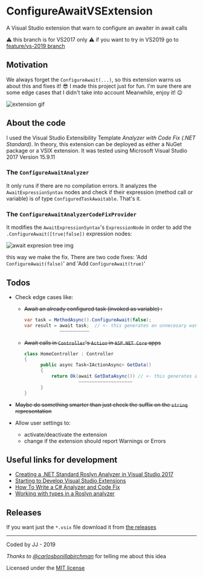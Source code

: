 # ConfigureAwaitVSExtension

A Visual Studio extension that warn to configure an awaiter in await calls

⚠️ this branch is for VS2017 only ⚠️ if you want to try in VS2019 go to [feature/vs-2019 branch](https://github.com/jjavierdguezas/ConfigureAwaitVSExtension/tree/feature/vs-2019)

## Motivation

We always forget the `ConfigureAwait(...)`, so this extension warns us about this and fixes it! 😎
I made this project just for fun. I'm sure there are some edge cases that I didn't take into account
Meanwhile, enjoy it! 😉

![extension gif](https://i.ibb.co/gSyXBgr/Configure-Await-Extension.gif)

## About the code

I used the Visual Studio Extensibility Template _Analyzer with Code Fix (.NET Standard)_.
In theory, this extension can be deployed as either a NuGet package or a VSIX extension.
It was tested using Microsoft Visual Studio 2017 Version 15.9.11

### The `ConfigureAwaitAnalyzer`

It only runs if there are no compilation errors.
It analyzes the `AwaitExpressionSyntax` nodes and check if their expression (method call or variable) is of type `ConfiguredTaskAwaitable`.
That's it.

### The `ConfigureAwaitAnalyzerCodeFixProvider`

It modifies the `AwaitExpressionSyntax`'s `ExpressionNode` in order to add the `.ConfigureAwait([true|false])` expression nodes:

![await expresion tree img](https://i.ibb.co/W2TzLsh/Await-Expression-Tree.png)

this way we make the fix.
There are two code fixes: 'Add `ConfigureAwait(false)`' and 'Add `ConfigureAwait(true)`'

## Todos

- Check edge cases like:
  - ~~Await an already configured task (invoked as variable) :~~
      ```csharp
      var task = MethodAsync().ConfigureAwait(false);
      var result = await task;  // <- this generates an unnecesary warning
                   ~~~~~~~~~~~
      ```
  - ~~Await calls in `Controller`'s `Action` in `ASP.NET Core` apps~~
      ```csharp
      class HomeController : Controller 
      {
            public async Task<IActionAsync> GetData()
            {
                return Ok(await GetDataAsync()) // <- this generates an unnecesary warning
                          ~~~~~~~~~~~~~~~~~~~~
            }
      }
      ```

- ~~Maybe do something smarter than just check the suffix on the `string` representation~~
- Allow user settings to:
  - activate/deactivate the extension
  - change if the extension should report Warnings or Errors

## Useful links for development

- [Creating a .NET Standard Roslyn Analyzer in Visual Studio 2017](https://andrewlock.net/creating-a-roslyn-analyzer-in-visual-studio-2017/)
- [Starting to Develop Visual Studio Extensions](https://docs.microsoft.com/en-us/visualstudio/extensibility/starting-to-develop-visual-studio-extensions?view=vs-2019)
- [How To Write a C# Analyzer and Code Fix](https://github.com/dotnet/roslyn/wiki/How-To-Write-a-C%23-Analyzer-and-Code-Fix)
- [Working with types in a Roslyn analyzer](https://www.meziantou.net/2019/02/04/working-with-types-in-a-roslyn-analyzer)

## Releases

If you want just the `*.vsix` file download it from [the releases](https://github.com/jjavierdguezas/ConfigureAwaitVSExtension/releases)

---
Coded by JJ - 2019

_Thanks to [@carlosbonillabirchman](https://github.com/carlosbonillabirchman)_ for telling me about this idea

Licensed under the [MIT license](LICENSE)
